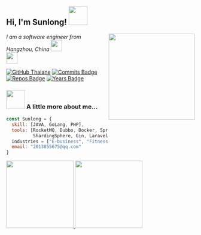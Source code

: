 <h2> Hi, I'm Sunlong! <img src="https://media.giphy.com/media/mGcNjsfWAjY5AEZNw6/giphy.gif" width="50"></h2>
<img align='right' src="https://media.giphy.com/media/M9gbBd9nbDrOTu1Mqx/giphy.gif" width="230">
<p><em>I am a software engineer from Hangzhou, China </a><img src="https://media.giphy.com/media/fYSnHlufseco8Fh93Z/giphy.gif" width="30"></br><img src="https://media.giphy.com/media/WUlplcMpOCEmTGBtBW/giphy.gif" width="30"> 
</em></p>

[![GitHub Thaiane](https://img.shields.io/github/followers/sunl888?label=follow&style=social)](https://github.com/Thaiane)
[![Commits Badge](https://badges.pufler.dev/commits/monthly/sunl888)](https://badges.pufler.dev)
[![Repos Badge](https://badges.pufler.dev/repos/sunl888)](https://badges.pufler.dev)
[![Years Badge](https://badges.pufler.dev/years/sunl888)](https://badges.pufler.dev)

### <img src="https://media.giphy.com/media/VgCDAzcKvsR6OM0uWg/giphy.gif" width="50"> A little more about me...  

```javascript
const Sunlong = { 
  skill: [JAVA, GoLang, PHP],
  tools: [RocketMQ, Dubbo, Docker, Spring-Boot, Spring-Cloud, ElasticSearch, Zookeeper,
          ShardingSphere, Gin, Laravel, ThinkPHP], 
  industries = ["E-business", "Fitness", "Manufacturing"],
  email: "2013855675@qq.com"
}
```

<p align="left">
<a href="https://github.com/sunl888">
  <img height="180em" src="https://github-readme-stats-eight-theta.vercel.app/api/top-langs/?username=sunl888&layout=compact&langs_count=10&theme=buefy"/>
  <img height="180em" src="https://github-readme-stats-eight-theta.vercel.app/api?username=sunl888&show_icons=true&theme=buefy&include_all_commits=true&count_private=true"/>
</a>
</p>
